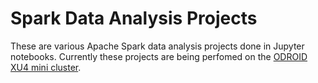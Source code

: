 # Spark Data Analysis Projects

These are various Apache Spark data analysis projects done in Jupyter notebooks. Currently these projects are being perfomed on the [ODROID XU4 mini cluster](http://diybigdata.net/odroid-xu4-cluster/).
